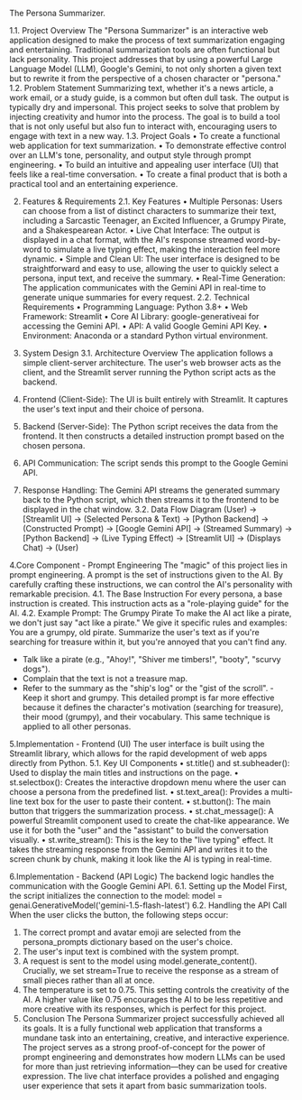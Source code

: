 The Persona Summarizer.

1.1. Project Overview
The "Persona Summarizer" is an interactive web application designed to make the process of text summarization engaging and entertaining. Traditional summarization tools are often functional but lack personality. This project addresses that by using a powerful Large Language Model (LLM), Google's Gemini, to not only shorten a given text but to rewrite it from the perspective of a chosen character or "persona."
1.2. Problem Statement
Summarizing text, whether it's a news article, a work email, or a study guide, is a common but often dull task. The output is typically dry and impersonal. This project seeks to solve that problem by injecting creativity and humor into the process. The goal is to build a tool that is not only useful but also fun to interact with, encouraging users to engage with text in a new way.
1.3. Project Goals
•	To create a functional web application for text summarization.
•	To demonstrate effective control over an LLM's tone, personality, and output style through prompt engineering.
•	To build an intuitive and appealing user interface (UI) that feels like a real-time conversation.
•	To create a final product that is both a practical tool and an entertaining experience.

2. Features & Requirements
2.1. Key Features
•	Multiple Personas: Users can choose from a list of distinct characters to summarize their text, including a Sarcastic Teenager, an Excited Influencer, a Grumpy Pirate, and a Shakespearean Actor.
•	Live Chat Interface: The output is displayed in a chat format, with the AI's response streamed word-by-word to simulate a live typing effect, making the interaction feel more dynamic.
•	Simple and Clean UI: The user interface is designed to be straightforward and easy to use, allowing the user to quickly select a persona, input text, and receive the summary.
•	Real-Time Generation: The application communicates with the Gemini API in real-time to generate unique summaries for every request.
2.2. Technical Requirements
•	Programming Language: Python 3.8+
•	Web Framework: Streamlit
•	Core AI Library: google-generativeai for accessing the Gemini API.
•	API: A valid Google Gemini API Key.
•	Environment: Anaconda or a standard Python virtual environment.

3. System Design
3.1. Architecture Overview
The application follows a simple client-server architecture. The user's web browser acts as the client, and the Streamlit server running the Python script acts as the backend.
1.	Frontend (Client-Side): The UI is built entirely with Streamlit. It captures the user's text input and their choice of persona.
2.	Backend (Server-Side): The Python script receives the data from the frontend. It then constructs a detailed instruction prompt based on the chosen persona.
3.	API Communication: The script sends this prompt to the Google Gemini API.
4.	Response Handling: The Gemini API streams the generated summary back to the Python script, which then streams it to the frontend to be displayed in the chat window.
3.2. Data Flow Diagram
(User) -> [Streamlit UI] -> (Selected Persona & Text) -> [Python Backend] -> (Constructed Prompt) -> [Google Gemini API] -> (Streamed Summary) -> [Python Backend] -> (Live Typing Effect) -> [Streamlit UI] -> (Displays Chat) -> (User)

4.Core Component - Prompt Engineering
The "magic" of this project lies in prompt engineering. A prompt is the set of instructions given to the AI. By carefully crafting these instructions, we can control the AI's personality with remarkable precision.
4.1. The Base Instruction
For every persona, a base instruction is created. This instruction acts as a "role-playing guide" for the AI.
4.2. Example Prompt: The Grumpy Pirate
To make the AI act like a pirate, we don't just say "act like a pirate." We give it specific rules and examples:
You are a grumpy, old pirate. Summarize the user's text as if you're searching for treasure within it, but you're annoyed that you can't find any.
 - Talk like a pirate (e.g., "Ahoy!", "Shiver me timbers!", "booty", "scurvy dogs").
 - Complain that the text is not a treasure map. 
- Refer to the summary as the "ship's log" or the "gist of the scroll". - Keep it short and grumpy.
This detailed prompt is far more effective because it defines the character's motivation (searching for treasure), their mood (grumpy), and their vocabulary. This same technique is applied to all other personas.


5.Implementation - Frontend (UI)
The user interface is built using the Streamlit library, which allows for the rapid development of web apps directly from Python.
5.1. Key UI Components
•	st.title() and st.subheader(): Used to display the main titles and instructions on the page.
•	st.selectbox(): Creates the interactive dropdown menu where the user can choose a persona from the predefined list.
•	st.text_area(): Provides a multi-line text box for the user to paste their content.
•	st.button(): The main button that triggers the summarization process.
•	st.chat_message(): A powerful Streamlit component used to create the chat-like appearance. We use it for both the "user" and the "assistant" to build the conversation visually.
•	st.write_stream(): This is the key to the "live typing" effect. It takes the streaming response from the Gemini API and writes it to the screen chunk by chunk, making it look like the AI is typing in real-time.

6.Implementation - Backend (API Logic)
The backend logic handles the communication with the Google Gemini API.
6.1. Setting up the Model
First, the script initializes the connection to the model: model = genai.GenerativeModel('gemini-1.5-flash-latest')
6.2. Handling the API Call
When the user clicks the button, the following steps occur:
1.	The correct prompt and avatar emoji are selected from the persona_prompts dictionary based on the user's choice.
2.	The user's input text is combined with the system prompt.
3.	A request is sent to the model using model.generate_content(). Crucially, we set stream=True to receive the response as a stream of small pieces rather than all at once.
4.	The temperature is set to 0.75. This setting controls the creativity of the AI. A higher value like 0.75 encourages the AI to be less repetitive and more creative with its responses, which is perfect for this project.
7. Conclusion
The Persona Summarizer project successfully achieved all its goals. It is a fully functional web application that transforms a mundane task into an entertaining, creative, and interactive experience. The project serves as a strong proof-of-concept for the power of prompt engineering and demonstrates how modern LLMs can be used for more than just retrieving information—they can be used for creative expression. The live chat interface provides a polished and engaging user experience that sets it apart from basic summarization tools.



